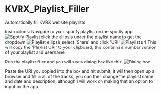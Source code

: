 # KVRX_Playlist_Filler
Automatically fill KVRX website playlists

Instructions:
Navigate to your spotify playlist on the spotify app
![Spotify Playlist](http://i.imgur.com/IDUXcSW.png)
click the ellipsis under the playlist name to get the dropdown
![Playlist ellipsis](http://i.imgur.com/MkkAKBz.png)
select 'Share' and click 'URI'
![Playlist uri](http://i.imgur.com/aPBdQOx.png)
This will copy the 'Playlist URI' to your clipboard, this contains a number version of your playlist and username

Run the playlist filler and you will see a dialog box like this:
![Dialog box](http://i.imgur.com/fbWUajI.png)

Paste the URI you copied into the box and hit submit, it will then open up a browser and fill in all of the tracks, you can 
then change the playlist name and date and description, although I will work on making that an option to input on the app. 
